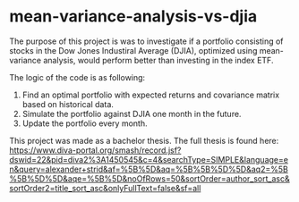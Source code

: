 # mean-variance-analysis-vs-djia

The purpose of this project is was to investigate if a portfolio consisting of stocks in the Dow Jones Industiral Average (DJIA), optimized using mean-variance analysis, would perform better than investing in the index ETF.

The logic of the code is as following:

1. Find an optimal portfolio with expected returns and covariance matrix based on historical data.
2. Simulate the portfolio against DJIA one month in the future.
3. Update the portfolio every month.

This project was made as a bachelor thesis. The full thesis is found here: 
https://www.diva-portal.org/smash/record.jsf?dswid=22&pid=diva2%3A1450545&c=4&searchType=SIMPLE&language=en&query=alexander+strid&af=%5B%5D&aq=%5B%5B%5D%5D&aq2=%5B%5B%5D%5D&aqe=%5B%5D&noOfRows=50&sortOrder=author_sort_asc&sortOrder2=title_sort_asc&onlyFullText=false&sf=all
